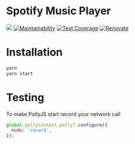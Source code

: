 # Spotify Music Player

![](https://github.com/davidNHK/spotify-music-player/workflows/testing/badge.svg)
[![Maintainability](https://api.codeclimate.com/v1/badges/275b2340c6d573ec886d/maintainability)](https://codeclimate.com/github/davidNHK/spotify-music-player/maintainability)
[![Test Coverage](https://api.codeclimate.com/v1/badges/275b2340c6d573ec886d/test_coverage)](https://codeclimate.com/github/davidNHK/spotify-music-player/test_coverage)
[![Renovate](https://img.shields.io/badge/renovate-enabled-brightgreen.svg)](https://renovatebot.com)

# Installation

```bash
yarn
yarn start
```

# Testing

To make PollyJS start record your network call

```js
global.pollyContext.polly?.configure({
  mode: 'record',
});
```
